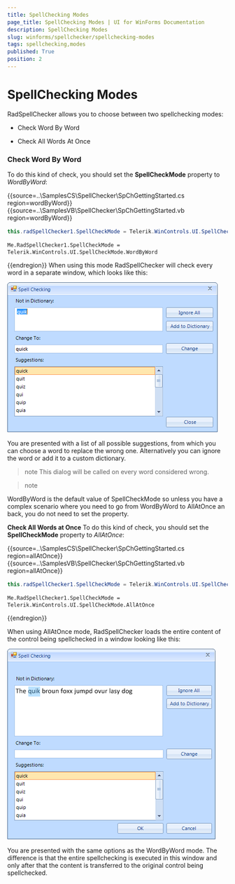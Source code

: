 ```yaml
---
title: SpellChecking Modes
page_title: SpellChecking Modes | UI for WinForms Documentation
description: SpellChecking Modes
slug: winforms/spellchecker/spellchecking-modes
tags: spellchecking,modes
published: True
position: 2
---
```


# SpellChecking Modes


RadSpellChecker allows you to choose between two spellchecking modes:


* Check Word By Word

* Check All Words At Once



### Check Word By Word

To do this kind of check, you should set the __SpellCheckMode__
property to *WordByWord*:


{{source=..\SamplesCS\SpellChecker\SpChGettingStarted.cs region=wordByWord}} 
{{source=..\SamplesVB\SpellChecker\SpChGettingStarted.vb region=wordByWord}} 

````C#
this.radSpellChecker1.SpellCheckMode = Telerik.WinControls.UI.SpellCheckMode.WordByWord;

````
````VB.NET
Me.RadSpellChecker1.SpellCheckMode = Telerik.WinControls.UI.SpellCheckMode.WordByWord

````

{{endregion}} 
When using this mode RadSpellChecker will check every word in a separate window, which looks like this:

![spellchecker-spellchecking-modes 001](images/spellchecker-spellchecking-modes001.png)
        
You are presented with a list of all possible suggestions, from which you can choose a word to replace the wrong one. Alternatively you can ignore the word or add it to a custom dictionary.
        


>note 
This dialog will be called on every word considered wrong.

>note 

WordByWord is the default value of SpellCheckMode so unless you have a complex scenario where you need to go from WordByWord to AllAtOnce an back, you do not need to set the property.


__Check All Words at Once__  To do this kind of check, you should set the __SpellCheckMode__ property to *AllAtOnce*:

{{source=..\SamplesCS\SpellChecker\SpChGettingStarted.cs region=allAtOnce}} 
{{source=..\SamplesVB\SpellChecker\SpChGettingStarted.vb region=allAtOnce}} 

````C#
this.radSpellChecker1.SpellCheckMode = Telerik.WinControls.UI.SpellCheckMode.AllAtOnce;

````
````VB.NET
Me.RadSpellChecker1.SpellCheckMode = Telerik.WinControls.UI.SpellCheckMode.AllAtOnce

````

{{endregion}} 

When using AllAtOnce mode, RadSpellChecker loads the entire content of the control being spellchecked in a window looking like this:

![spellchecker-spellchecking-modes 002](images/spellchecker-spellchecking-modes002.png)
    	
You are presented with the same options as the WordByWord mode. The difference is that the entire spellchecking is executed in this window and only after that the content is transferred to the original control being spellchecked. 
